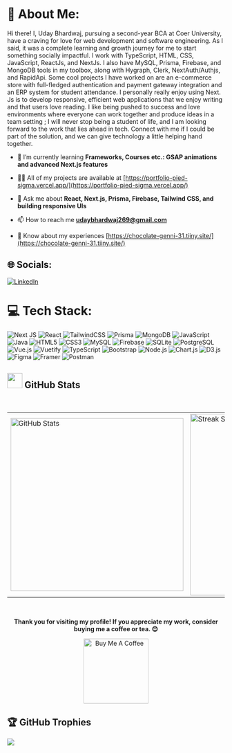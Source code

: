 # 💫 About Me:
Hi there! I, Uday Bhardwaj, pursuing a second-year BCA at Coer University, have a craving for love for web development and software engineering. As I said, it was a complete learning and growth journey for me to start something socially impactful. I work with TypeScript, HTML, CSS, JavaScript, ReactJs, and NextJs. I also have MySQL, Prisma, Firebase, and MongoDB tools in my toolbox, along with Hygraph, Clerk, NextAuth/Authjs, and RapidApi. Some cool projects I have worked on are an e-commerce store with full-fledged authentication and payment gateway integration and an ERP system for student attendance. I personally really enjoy using Next. Js is to develop responsive, efficient web applications that we enjoy writing and that users love reading. I like being pushed to success and love environments where everyone can work together and produce ideas in a team setting ; I will never stop being a student of life, and I am looking forward to the work that lies ahead in tech. Connect with me if I could be part of the solution, and we can give technology a little helping hand together.

- 🌱 I’m currently learning **Frameworks, Courses etc.: GSAP animations and advanced Next.js features**

- 👨‍💻 All of my projects are available at [https://portfolio-pied-sigma.vercel.app/](https://portfolio-pied-sigma.vercel.app/)

- 💬 Ask me about **React, Next.js, Prisma, Firebase, Tailwind CSS, and building responsive UIs**

- 📫 How to reach me **udaybhardwaj269@gmail.com**

- 📄 Know about my experiences [https://chocolate-genni-31.tiiny.site/](https://chocolate-genni-31.tiiny.site/)

## 🌐 Socials:
[![LinkedIn](https://img.shields.io/badge/LinkedIn-%230077B5.svg?logo=linkedin&logoColor=white)](https://linkedin.com/in/https://www.linkedin.com/in/uday-bhardwaj-b1373331a/) 


# 💻 Tech Stack:
![Next JS](https://img.shields.io/badge/Next-black?style=for-the-badge&logo=next.js&logoColor=white) ![React](https://img.shields.io/badge/react-%2320232a.svg?style=for-the-badge&logo=react&logoColor=%2361DAFB) 
![TailwindCSS](https://img.shields.io/badge/tailwindcss-%2338B2AC.svg?style=for-the-badge&logo=tailwind-css&logoColor=white) 
![Prisma](https://img.shields.io/badge/Prisma-3982CE?style=for-the-badge&logo=Prisma&logoColor=white) 
![MongoDB](https://img.shields.io/badge/MongoDB-%234ea94b.svg?style=for-the-badge&logo=mongodb&logoColor=white) 
![JavaScript](https://img.shields.io/badge/javascript-%23323330.svg?style=for-the-badge&logo=javascript&logoColor=%23F7DF1E) 
![Java](https://img.shields.io/badge/java-%23ED8B00.svg?style=for-the-badge&logo=openjdk&logoColor=white) 
![HTML5](https://img.shields.io/badge/html5-%23E34F26.svg?style=for-the-badge&logo=html5&logoColor=white) 
![CSS3](https://img.shields.io/badge/css3-%231572B6.svg?style=for-the-badge&logo=css3&logoColor=white) 
![MySQL](https://img.shields.io/badge/mysql-4479A1.svg?style=for-the-badge&logo=mysql&logoColor=white) 
![Firebase](https://img.shields.io/badge/firebase-a08021?style=for-the-badge&logo=firebase&logoColor=ffcd34) 
![SQLite](https://img.shields.io/badge/sqlite-%2307405e.svg?style=for-the-badge&logo=sqlite&logoColor=white) 
![PostgreSQL](https://img.shields.io/badge/postgresql-%23316192.svg?style=for-the-badge&logo=postgresql&logoColor=white) 
![Vue.js](https://img.shields.io/badge/vuejs-%2335495e.svg?style=for-the-badge&logo=vue.js&logoColor=%234FC08D) 
![Vuetify](https://img.shields.io/badge/vuetify-%230196F7.svg?style=for-the-badge&logo=vuetify&logoColor=white) 
![TypeScript](https://img.shields.io/badge/typescript-%23007ACC.svg?style=for-the-badge&logo=typescript&logoColor=white) 
![Bootstrap](https://img.shields.io/badge/bootstrap-%23563D7C.svg?style=for-the-badge&logo=bootstrap&logoColor=white) 
![Node.js](https://img.shields.io/badge/Node.js-%2343853D.svg?style=for-the-badge&logo=node.js&logoColor=white) 
![Chart.js](https://img.shields.io/badge/Chart.js-%23FF6384.svg?style=for-the-badge&logo=chartdotjs&logoColor=white) 
![D3.js](https://img.shields.io/badge/D3.js-%23F9A03C.svg?style=for-the-badge&logo=d3.js&logoColor=white) 
![Figma](https://img.shields.io/badge/figma-%23F24E1E.svg?style=for-the-badge&logo=figma&logoColor=white) 
![Framer](https://img.shields.io/badge/Framer-black?style=for-the-badge&logo=framer&logoColor=blue) 
![Postman](https://img.shields.io/badge/Postman-FF6C37?style=for-the-badge&logo=postman&logoColor=white) 


## <img src="https://media.giphy.com/media/iY8CRBdQXODJSCERIr/giphy.gif" width="35"><b> GitHub Stats </b>

<br />

<table width="100%" align="center">
<tr>
<td>
  <img width="400em" src="https://github-readme-stats.vercel.app/api?username=uday-bhardwaj-15&show_icons=true&locale=en&theme=dark" alt="GitHub Stats"/>
</td>
<td>
  <img width="420em" src="https://github-readme-streak-stats.herokuapp.com/?user=uday-bhardwaj-15&theme=dark" alt="Streak Stats"/>
</td>
</tr>
</table>
</br>
<p align="center">
  <b>Thank you for visiting my profile! If you appreciate my work, consider buying me a coffee or tea. 😊</b>
</p>

<p align="center">
  <a href="https://buymeacoffee.com/udaybhardwaj" target="_blank">
    <img src="https://cdn.buymeacoffee.com/buttons/v2/default-red.png" alt="Buy Me A Coffee" width="150"/>
  </a>
</p>

## 🏆 GitHub Trophies
![](https://github-profile-trophy.vercel.app/?username=uday-bhardwaj-15&theme=radical&no-frame=false&no-bg=true&margin-w=4)

